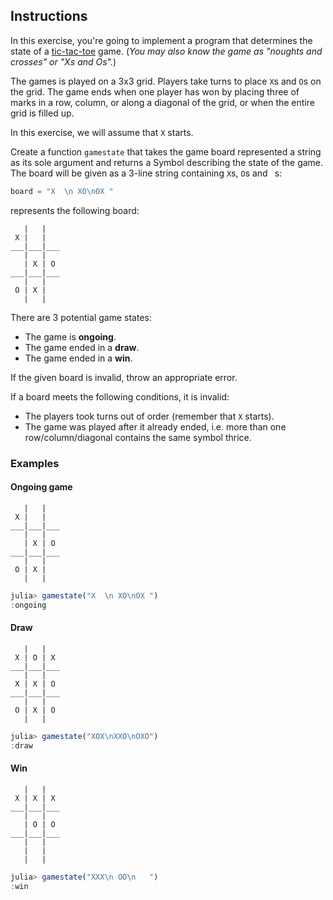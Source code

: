 ## Instructions

In this exercise, you're going to implement a program that determines the state of a [tic-tac-toe](https://en.wikipedia.org/wiki/Tic-tac-toe) game.
(_You may also know the game as "noughts and crosses" or "Xs and Os"._)

The games is played on a 3x3 grid.
Players take turns to place `X`s and `O`s on the grid.
The game ends when one player has won by placing three of marks in a row, column, or along a diagonal of the grid, or when the entire grid is filled up.

In this exercise, we will assume that `X` starts.

Create a function `gamestate` that takes the game board represented a string as its sole argument and returns a Symbol describing the state of the game.
The board will be given as a 3-line string containing `X`s, `O`s and ` `s:

```julia
board = "X  \n XO\nOX "
```

represents the following board:

```
   |   |   
 X |   |   
___|___|___
   |   |   
   | X | O 
___|___|___
   |   |
 O | X |  
   |   |
```

There are 3 potential game states:

- The game is **ongoing**.
- The game ended in a **draw**.
- The game ended in a **win**.

If the given board is invalid, throw an appropriate error.

If a board meets the following conditions, it is invalid:

- The players took turns out of order (remember that `X` starts).
- The game was played after it already ended, i.e. more than one row/column/diagonal contains the same symbol thrice.

### Examples

#### Ongoing game

```
   |   |   
 X |   |   
___|___|___
   |   |   
   | X | O 
___|___|___
   |   |
 O | X |  
   |   |
```

```julia
julia> gamestate("X  \n XO\nOX ")
:ongoing
```

#### Draw

```
   |   |   
 X | O | X 
___|___|___
   |   |   
 X | X | O 
___|___|___
   |   |
 O | X | O
   |   |
```

```julia
julia> gamestate("XOX\nXXO\nOXO")
:draw
```

#### Win

```
   |   |   
 X | X | X 
___|___|___
   |   |   
   | O | O 
___|___|___
   |   |
   |   |  
   |   |
```

```julia
julia> gamestate("XXX\n OO\n   ")
:win
```
